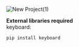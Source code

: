 ![New Project(1)](https://user-images.githubusercontent.com/84568105/171147419-6fa98462-66df-4b8d-a515-55f8b31c7f4f.png)

**External libraries required**  
keyboard:    
```
pip install keyboard
```
